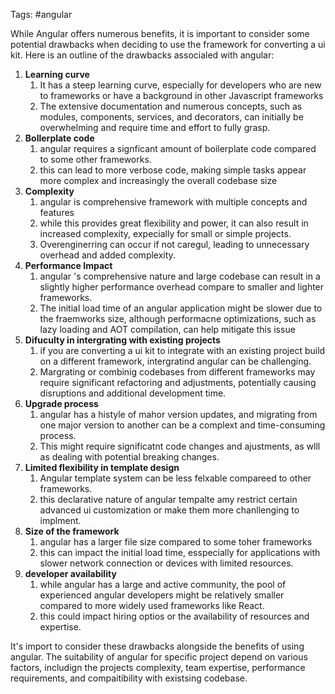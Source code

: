 Tags: #angular

While Angular offers numerous benefits, it is important to consider some potential drawbacks when deciding to use the framework for converting a ui kit. Here is an outline of the drawbacks associaled with angular:

1. **Learning curve**
	1. It has a steep learning curve, especially for developers who are new to frameworks or have a background in other Javascript frameworks
	2. The extensive documentation and numerous concepts, such as modules, components, services, and decorators, can initially be overwhelming and require time and effort to fully grasp.
2. **Bollerplate code**
	1. angular requires a signficant amount of boilerplate code compared to some other frameworks. 
	2. this can lead to more verbose code, making simple tasks appear more complex and increasingly the overall codebase size
3. **Complexity**
	1. angular is comprehensive framework with multiple concepts and features
	2. while this provides great flexibility and power, it can also result in increased complexity, expecially for small or simple projects.
	3. Overenginerring can occur if not caregul, leading to unnecessary overhead and added complexity.
4. **Performance Impact**
	1. angular 's comprehensive nature and large codebase can result in a slightly higher performance overhead compare to smaller and lighter frameworks.
	2. The initial load time of an angular application might be slower due to the fraemworks size, although performacne optimizations, such as lazy loading and AOT compilation, can help mitigate this issue
5. **Difuculty in intergrating with existing projects**
	1. if you are converting a ui kit to integrate with an existing project build on a different framework, intergratind angular can be challenging.
	2. Margrating or combinig codebases from different frameworks may require significant refactoring and adjustments, potentially causing disruptions and additional development time.
6. **Upgrade process**
	1. angular has a histyle of mahor version updates, and migrating from one major version to another can be a complext and time-consuming process.
	2. This might require significatnt code changes and ajustments, as wlll as dealing with potential breaking changes.
7. **Limited flexibility in template design**
	1. Angular template system can be less felxable compareed to other frameworks.
	2. this declarative nature of angular tempalte amy restrict certain advanced ui customization or make them more chanllenging to implment.
8. **Size of the framework**
	1. angular has a larger file size compared to some toher frameworks
	2. this can impact the initial load time, esspecially for applications with slower network connection or devices with limited resources.
9. **developer availability**
	1. while angular has a large and active community, the pool of experienced angular developers might be relatively smaller compared to more widely used frameworks like React.
	2. this could impact hiring optios or the availability of resources and expertise.

It's import to consider these drawbacks alongside the benefits of using angular. The suitability of angular for specific project depend on various factors, includign the projects complexity, team expertise, performance requirements, and compaitibility with existsing codebase.